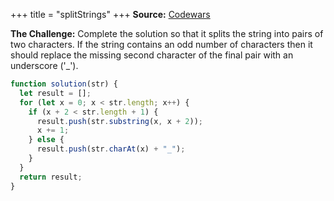 +++
title = "splitStrings"
+++
**Source:** [Codewars](https://www.codewars.com/kata/515de9ae9dcfc28eb6000001)

**The Challenge:** Complete the solution so that it splits the string into pairs of two characters. If the string contains an odd number of characters then it should replace the missing second character of the final pair with an underscore ('_').

```js
function solution(str) {
  let result = [];
  for (let x = 0; x < str.length; x++) {
    if (x + 2 < str.length + 1) {
      result.push(str.substring(x, x + 2));
      x += 1;
    } else {
      result.push(str.charAt(x) + "_");
    }
  }
  return result;
}
```
